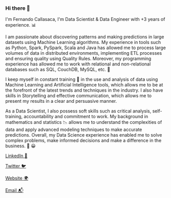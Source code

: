 ### Hi there 👋

I'm Fernando Callasaca, I'm Data Scientist & Data Engineer with +3 years of experience. 📊

I am passionate about discovering patterns and making predictions in large datasets using Machine Learning algorithms. My experience in tools such as Python, Spark, PySpark, Scala and Java has allowed me to process large volumes of data in distributed environments, implementing ETL processes and ensuring quality using Quality Rules. Moreover, my programming experience has allowed me to work with relational and non-relational databases such as SQL, CouchDB, MySQL, etc. 🌌

I keep myself in constant training 👔 in the use and analysis of data using Machine Learning and Artificial Intelligence tools, which allows me to be at the forefront of the latest trends and techniques in the industry. I also have skills in Storytelling and effective communication, which allows me to present my results in a clear and persuasive manner.

As a Data Scientist, I also possess soft skills such as critical analysis, self-training, accountability and commitment to work. My background in mathematics and statistics 📉 allows me to understand the complexities of data and apply advanced modeling techniques to make accurate predictions. Overall, my Data Science experience has enabled me to solve complex problems, make informed decisions and make a difference in the business. 💪 😀

[LinkedIn 💼](https://www.linkedin.com/in/fernandocallasaca)

[Twitter 🐦](https://twitter.com/fcallasaca)

[Website 🌍](https://fernandocallasaca.com/)

[Email 📬](mailto:fernandocallasaca@outlook.com)
